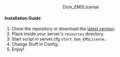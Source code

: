 <span style="font-size: 16pt;;"><div align="center"> Dom_EMSLicense </div></span>

#### Installation Guide
1. Clone the repository or download the [latest version](../../releases/latest).
2. Place inside your server's `resources` directory.
3. Start script in server.cfg `start Dom_EMSLicense`.
4. Change Stuff In Config.
5. Enjoy!
